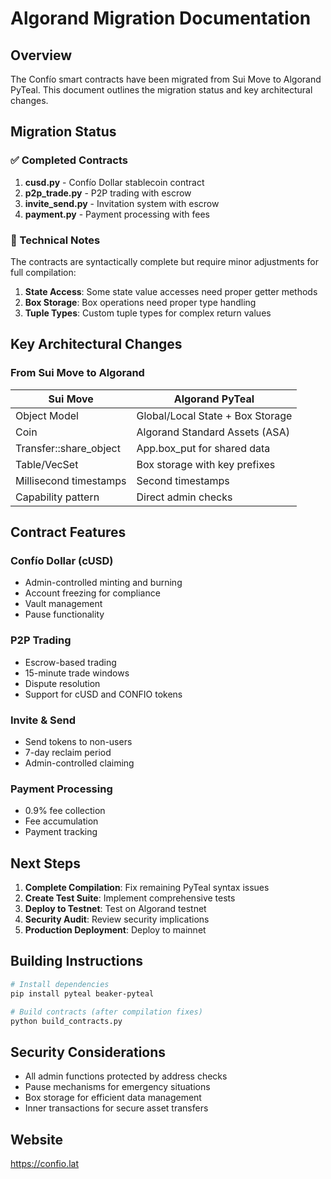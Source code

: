 # Algorand Migration Documentation

## Overview

The Confío smart contracts have been migrated from Sui Move to Algorand PyTeal. This document outlines the migration status and key architectural changes.

## Migration Status

### ✅ Completed Contracts

1. **cusd.py** - Confío Dollar stablecoin contract
2. **p2p_trade.py** - P2P trading with escrow
3. **invite_send.py** - Invitation system with escrow
4. **payment.py** - Payment processing with fees

### 🔧 Technical Notes

The contracts are syntactically complete but require minor adjustments for full compilation:

1. **State Access**: Some state value accesses need proper getter methods
2. **Box Storage**: Box operations need proper type handling
3. **Tuple Types**: Custom tuple types for complex return values

## Key Architectural Changes

### From Sui Move to Algorand

| Sui Move | Algorand PyTeal |
|----------|-----------------|
| Object Model | Global/Local State + Box Storage |
| Coin<T> | Algorand Standard Assets (ASA) |
| Transfer::share_object | App.box_put for shared data |
| Table/VecSet | Box storage with key prefixes |
| Millisecond timestamps | Second timestamps |
| Capability pattern | Direct admin checks |

## Contract Features

### Confío Dollar (cUSD)
- Admin-controlled minting and burning
- Account freezing for compliance
- Vault management
- Pause functionality

### P2P Trading
- Escrow-based trading
- 15-minute trade windows
- Dispute resolution
- Support for cUSD and CONFIO tokens

### Invite & Send
- Send tokens to non-users
- 7-day reclaim period
- Admin-controlled claiming

### Payment Processing
- 0.9% fee collection
- Fee accumulation
- Payment tracking

## Next Steps

1. **Complete Compilation**: Fix remaining PyTeal syntax issues
2. **Create Test Suite**: Implement comprehensive tests
3. **Deploy to Testnet**: Test on Algorand testnet
4. **Security Audit**: Review security implications
5. **Production Deployment**: Deploy to mainnet

## Building Instructions

```bash
# Install dependencies
pip install pyteal beaker-pyteal

# Build contracts (after compilation fixes)
python build_contracts.py
```

## Security Considerations

- All admin functions protected by address checks
- Pause mechanisms for emergency situations
- Box storage for efficient data management
- Inner transactions for secure asset transfers

## Website
https://confio.lat